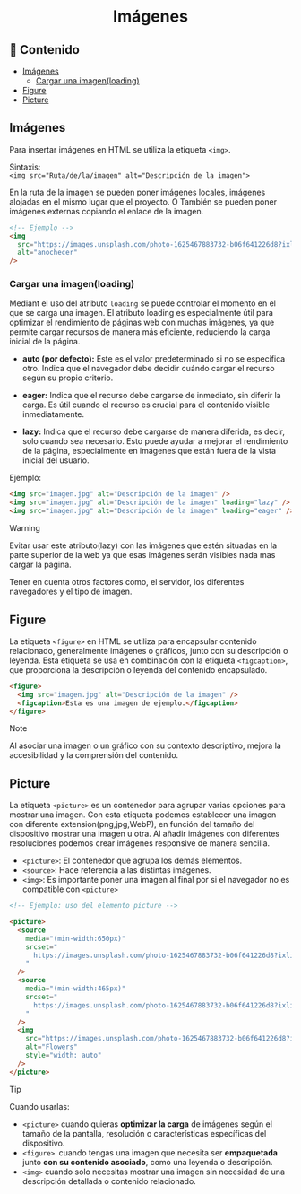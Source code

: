 <h1 align="center">Imágenes</h1>

<h2>📑 Contenido</h2>

- [Imágenes](#imágenes)
  - [Cargar una imagen(loading)](#cargar-una-imagenloading)
- [Figure](#figure)
- [Picture](#picture)

## Imágenes

Para insertar imágenes en HTML se utiliza la etiqueta `<img>`.

Sintaxis: <br>
`<img src="Ruta/de/la/imagen" alt="Descripción de la imagen">`

En la ruta de la imagen se pueden poner imágenes locales, imágenes alojadas en el mismo lugar que el proyecto. O También se pueden poner imágenes externas copiando el enlace de la imagen.

```html
<!-- Ejemplo -->
<img
  src="https://images.unsplash.com/photo-1625467883732-b06f641226d8?ixlib=rb-1.2.1&ixid=MnwxMjA3fDB8MHxzZWFyY2h8MXx8ZnJlZSUyMHVzZXxlbnwwfHwwfHw%3D&w=1000&q=80"
  alt="anochecer"
/>
```

### Cargar una imagen(loading)

Mediant el uso del atributo `loading` se puede controlar el momento en el que se carga una imagen. El atributo loading es especialmente útil para optimizar el rendimiento de páginas web con muchas imágenes, ya que permite cargar recursos de manera más eficiente, reduciendo la carga inicial de la página.

- **auto (por defecto):** Este es el valor predeterminado si no se especifica otro. Indica que el navegador debe decidir cuándo cargar el recurso según su propio criterio.

- **eager:** Indica que el recurso debe cargarse de inmediato, sin diferir la carga. Es útil cuando el recurso es crucial para el contenido visible inmediatamente.

- **lazy:** Indica que el recurso debe cargarse de manera diferida, es decir, solo cuando sea necesario. Esto puede ayudar a mejorar el rendimiento de la página, especialmente en imágenes que están fuera de la vista inicial del usuario.

Ejemplo:

```html
<img src="imagen.jpg" alt="Descripción de la imagen" />
<img src="imagen.jpg" alt="Descripción de la imagen" loading="lazy" />
<img src="imagen.jpg" alt="Descripción de la imagen" loading="eager" />
```

> [!WARNING]
>
> Evitar usar este atributo(lazy) con las imágenes que estén situadas en la parte superior de la web ya que esas imágenes serán visibles nada mas cargar la pagina.
>
> Tener en cuenta otros factores como, el servidor, los diferentes navegadores y el tipo de imagen.

## Figure

La etiqueta `<figure>` en HTML se utiliza para encapsular contenido relacionado, generalmente imágenes o gráficos, junto con su descripción o leyenda. Esta etiqueta se usa en combinación con la etiqueta `<figcaption>`, que proporciona la descripción o leyenda del contenido encapsulado.

```html
<figure>
  <img src="imagen.jpg" alt="Descripción de la imagen" />
  <figcaption>Esta es una imagen de ejemplo.</figcaption>
</figure>
```

> [!NOTE]
>
> Al asociar una imagen o un gráfico con su contexto descriptivo, mejora la accesibilidad y la comprensión del contenido.

## Picture

La etiqueta `<picture>` es un contenedor para agrupar varias opciones para mostrar una imagen. Con esta etiqueta podemos establecer una imagen con diferente extension(png,jpg,WebP), en función del tamaño del dispositivo mostrar una imagen u otra. Al añadir imágenes con diferentes resoluciones podemos crear imágenes responsive de manera sencilla.

- `<picture>`: El contenedor que agrupa los demás elementos.
- `<source>`: Hace referencia a las distintas imágenes.
- `<img>`: Es importante poner una imagen al final por si el navegador no es compatible con `<picture>`

```html
<!-- Ejemplo: uso del elemento picture -->

<picture>
  <source
    media="(min-width:650px)"
    srcset="
      https://images.unsplash.com/photo-1625467883732-b06f641226d8?ixlib=rb-1.2.1&ixid=MnwxMjA3fDB8MHxzZWFyY2h8MXx8ZnJlZSUyMHVzZXxlbnwwfHwwfHw%3D&w=1000&q=80
    "
  />
  <source
    media="(min-width:465px)"
    srcset="
      https://images.unsplash.com/photo-1625467883732-b06f641226d8?ixlib=rb-1.2.1&ixid=MnwxMjA3fDB8MHxzZWFyY2h8MXx8ZnJlZSUyMHVzZXxlbnwwfHwwfHw%3D&w=1000&q=80
    "
  />
  <img
    src="https://images.unsplash.com/photo-1625467883732-b06f641226d8?ixlib=rb-1.2.1&ixid=MnwxMjA3fDB8MHxzZWFyY2h8MXx8ZnJlZSUyMHVzZXxlbnwwfHwwfHw%3D&w=1000&q=80"
    alt="Flowers"
    style="width: auto"
  />
</picture>
```

> [!TIP]
>
> Cuando usarlas:
>
> - `<picture>` cuando quieras **optimizar la carga** de imágenes según el tamaño de la pantalla, resolución o características específicas del dispositivo.
> - `<figure> `cuando tengas una imagen que necesita ser **empaquetada** junto **con su contenido asociado**, como una leyenda o descripción.
> - `<img>` cuando solo necesitas mostrar una imagen sin necesidad de una descripción detallada o contenido relacionado.
